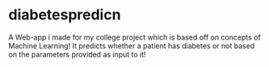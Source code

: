 # diabetespredicn
A Web-app i made for my college project which is based off on concepts of Machine Learning!
It predicts whether a patient has diabetes or not based on the parameters provided as input to it!
